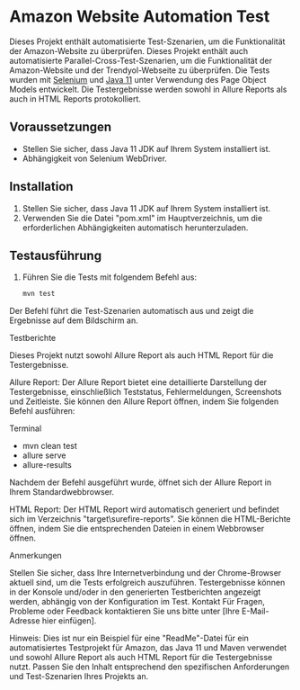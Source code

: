 # Amazon Website Automation Test

Dieses Projekt enthält automatisierte Test-Szenarien, um die Funktionalität der Amazon-Website zu überprüfen.
Dieses Projekt enthält auch automatisierte Parallel-Cross-Test-Szenarien, um die Funktionalität der Amazon-Website und der Trendyol-Webseite zu überprüfen.
Die Tests wurden mit [Selenium](https://www.selenium.dev/) und [Java 11](https://www.oracle.com/java/technologies/javase-jdk11-downloads.html) unter Verwendung des Page Object Models entwickelt. Die Testergebnisse werden sowohl in Allure Reports als auch in HTML Reports protokolliert.

## Voraussetzungen

- Stellen Sie sicher, dass Java 11 JDK auf Ihrem System installiert ist.
- Abhängigkeit von Selenium WebDriver.

## Installation

1. Stellen Sie sicher, dass Java 11 JDK auf Ihrem System installiert ist.
2. Verwenden Sie die Datei "pom.xml" im Hauptverzeichnis, um die erforderlichen Abhängigkeiten automatisch herunterzuladen.

## Testausführung

1. Führen Sie die Tests mit folgendem Befehl aus:

   ```bash
   mvn test

   
Der Befehl führt die Test-Szenarien automatisch aus und zeigt die Ergebnisse auf dem Bildschirm an.


Testberichte

Dieses Projekt nutzt sowohl Allure Report als auch HTML Report für die Testergebnisse.

Allure Report: Der Allure Report bietet eine detaillierte Darstellung der Testergebnisse, einschließlich Teststatus, Fehlermeldungen, Screenshots und Zeitleiste. Sie können den Allure Report öffnen, indem Sie folgenden Befehl ausführen:

Terminal
- mvn clean test
- allure serve
- allure-results


Nachdem der Befehl ausgeführt wurde, öffnet sich der Allure Report in Ihrem Standardwebbrowser.

HTML Report: Der HTML Report wird automatisch generiert und befindet sich im Verzeichnis "target\surefire-reports". Sie können die HTML-Berichte öffnen, indem Sie die entsprechenden Dateien in einem Webbrowser öffnen.

Anmerkungen

Stellen Sie sicher, dass Ihre Internetverbindung und der Chrome-Browser aktuell sind, um die Tests erfolgreich auszuführen.
Testergebnisse können in der Konsole und/oder in den generierten Testberichten angezeigt werden, abhängig von der Konfiguration im Test.
Kontakt
Für Fragen, Probleme oder Feedback kontaktieren Sie uns bitte unter [Ihre E-Mail-Adresse hier einfügen].

Hinweis: Dies ist nur ein Beispiel für eine "ReadMe"-Datei für ein automatisiertes Testprojekt für Amazon, das Java 11 und Maven verwendet und sowohl Allure Report als auch HTML Report für die Testergebnisse nutzt. Passen Sie den Inhalt entsprechend den spezifischen Anforderungen und Test-Szenarien Ihres Projekts an.
